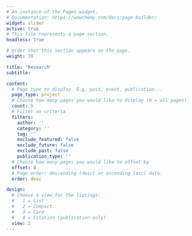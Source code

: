 ```yaml
---
# An instance of the Pages widget.
# Documentation: https://wowchemy.com/docs/page-builder/
widget: slider
active: true
# This file represents a page section.
headless: true

# Order that this section appears on the page.
weight: 70

title: 'Research'
subtitle:

content:
  # Page type to display. E.g. post, event, publication...
  page_type: project
  # Choose how many pages you would like to display (0 = all pages)
  count: 5
  # Filter on criteria
  filters:
    author: ''
    category: ''
    tag: ''
    exclude_featured: false
    exclude_future: false
    exclude_past: false
    publication_type: ''
  # Choose how many pages you would like to offset by
  offset: 0
  # Page order: descending (desc) or ascending (asc) date.
  order: desc

design:
  # Choose a view for the listings:
  #   1 = List
  #   2 = Compact
  #   3 = Card
  #   4 = Citation (publication only)
  view: 2
---
```

